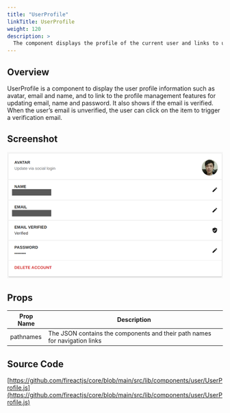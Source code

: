 ```yaml
---
title: "UserProfile"
linkTitle: UserProfile
weight: 120
description: >
  The component displays the profile of the current user and links to user profile management features.
---
```

## Overview

UserProfile is a component to display the user profile information such as avatar, email and name, and to link to the profile management features for updating email, name and password. It also shows if the email is verified. When the user’s email is unverified, the user can click on the item to trigger a verification email.

## Screenshot

![Screenshot](screenshot.png)

## Props

| Prop Name | Description |
| --- | --- |
| pathnames | The JSON contains the components and their path names for navigation links |

## Source Code

[https://github.com/fireactjs/core/blob/main/src/lib/components/user/UserProfile.js](https://github.com/fireactjs/core/blob/main/src/lib/components/user/UserProfile.js)